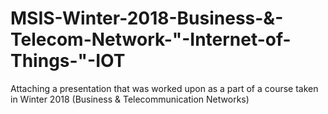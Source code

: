 # MSIS-Winter-2018-Business-&-Telecom-Network-"-Internet-of-Things-"-IOT

Attaching a presentation that was worked upon as a part of a course taken in Winter 2018 (Business & Telecommunication Networks)
